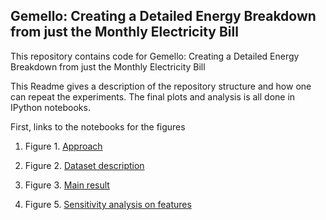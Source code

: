 Gemello: Creating a Detailed Energy Breakdown from just the Monthly Electricity Bill
-------------------

This repository contains code for Gemello: Creating a Detailed Energy Breakdown from just the Monthly Electricity Bill

This Readme gives a description of the repository structure and how one can repeat the experiments. The final plots and analysis is all done in IPython notebooks.

First, links to the notebooks for the figures

1. Figure 1. [Approach](https://docs.google.com/drawings/d/1R68GnSezUbC-RiGcwy3E8cSYYHZAgf50YiYkTOqUWFg/edit?usp=sharing)
2. Figure 2. [Dataset description](https://github.com/nipunbatra/Gemello/blob/master/code/dataset_description.ipynb)
3. Figure 3. [Main result](https://github.com/nipunbatra/Gemello/blob/master/code/main-result.ipynb)

5. Figure 5. [Sensitivity analysis on features](https://github.com/nipunbatra/Gemello/blob/master/code/sensitivity-features.ipynb)
